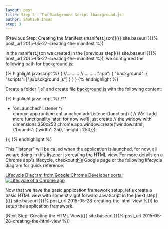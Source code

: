 ```yaml
---
layout: post
title: Step 3 - The Background Script (background.js)
author: Shahzeb Ihsan
step: 3
---
```


[Previous Step: Creating the Manifest (manifest.json)]({{ site.baseurl }}{% post_url 2015-05-27-creating-the-manifest %})

In the manifest.json we created in the [previous step]({{ site.baseurl }}{% post_url 2015-05-27-creating-the-manifest %}), we configured the following path for background.js:

{% highlight javascript %}
{
    //..........
    //..........
    "app": {
        "background": {
        "scripts": ["js/background.js"]
        }
    }
}
{% endhighlight %}

Create a folder "js" and create file [background.js](https://raw.githubusercontent.com/schaazzz/chrome_todo/ac6d54dff5c5fb5ec77343be1bb3e7f116193c79/js/background.js) with the following content:

{% highlight javascript %}
/**
 * 'onLaunched' listener
 */
chrome.app.runtime.onLaunched.addListener(function() {
    // We'll add more functionality later, for now we'll just create
    // the window with dimensions 250x250
    chrome.app.window.create('window.html',
                             {'bounds': {'width': 250, 'height': 250}});

});
{% endhighlight %}

This "listener" will be called when the application is launched, for now, all we are doing in this listener is creating the HTML view. For more details on a Chrome app's lifecycle, checkout [this](https://developer.chrome.com/apps/app_lifecycle) Google page or the following lifecycle diagram for quick reference:

[Lifecycle Diagram from Google Chrome Developer portal![Lifecycle of a Chrome app](https://developer.chrome.com/static/images/applifecycle.png)](https://developer.chrome.com/apps/app_lifecycle)

Now that we have the basic application framework setup, let's create a basic HTML view with some straight forward JavaScript in the [next step](({{ site.baseurl }}{% post_url 2015-05-28-creating-the-html-view %})) to setup the application framework.

[Next Step: Creating the HTML View]({{ site.baseurl }}{% post_url 2015-05-28-creating-the-html-view %})

